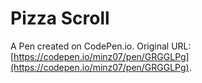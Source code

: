 # Pizza Scroll

A Pen created on CodePen.io. Original URL: [https://codepen.io/minz07/pen/GRGGLPg](https://codepen.io/minz07/pen/GRGGLPg).


